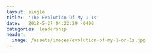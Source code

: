 ```yaml
---
layout: single
title:  'The Evolution Of My 1-1s'
date:   2018-5-27 04:22:29 -0400
categories: leadership
header:
  image: /assets/images/evolution-of-my-1-on-1s.jpg
---
```

